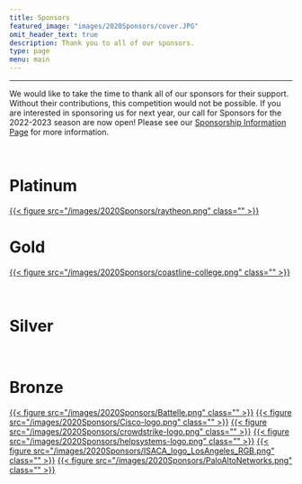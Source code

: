```yaml
---
title: Sponsors
featured_image: "images/2020Sponsors/cover.JPG"
omit_header_text: true
description: Thank you to all of our sponsors.
type: page
menu: main
---
```

<hr>

We would like to take the time to thank all of our sponsors for their support. Without their contributions, this competition would not be possible. If you are interested in sponsoring us for next year, our call for Sponsors for the 2022-2023 season are now open! Please see our [Sponsorship Information Page](/about/become-a-sponsor/) for more information.

<br>
<h1> Platinum </h1>
<a href="https://www.rtx.com/">{{< figure src="/images/2020Sponsors/raytheon.png" class="" >}}</a>

<br>
<h1> Gold </h1>

<a href="https://www.coastline.edu/">{{< figure src="/images/2020Sponsors/coastline-college.png" class="" >}}</a>

<br>
<h1> Silver </h1>

<br>
<h1> Bronze </h1>

<a href="https://www.battelle.org/">{{< figure src="/images/2020Sponsors/Battelle.png" class="" >}}</a>
<a href="https://www.cisco.com/">{{< figure src="/images/2020Sponsors/Cisco-logo.png" class="" >}}</a>
<a href="https://www.crowdstrike.com/">{{< figure src="/images/2020Sponsors/crowdstrike-logo.png" class="" >}}</a>
<a href="https://www.helpsystems.com/">{{< figure src="/images/2020Sponsors/helpsystems-logo.png" class="" >}}</a>
<a href="https://isacala.org/">{{< figure src="/images/2020Sponsors/ISACA_logo_LosAngeles_RGB.png" class="" >}}</a>
<a href="https://www.paloaltonetworks.com/">{{< figure src="/images/2020Sponsors/PaloAltoNetworks.png" class="" >}}</a>
